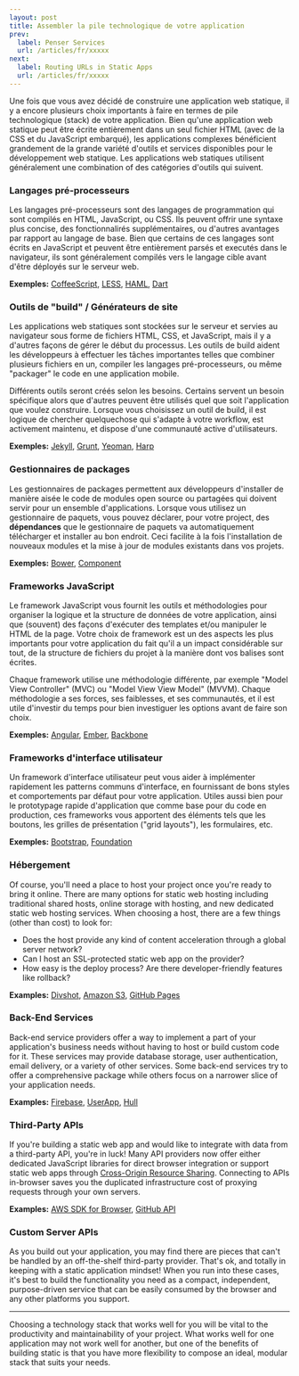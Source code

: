 ```yaml
---
layout: post
title: Assembler la pile technologique de votre application
prev:
  label: Penser Services
  url: /articles/fr/xxxxx
next:
  label: Routing URLs in Static Apps
  url: /articles/fr/xxxxx
---
```


Une fois que vous avez décidé de construire une application web statique, il y a encore plusieurs choix importants
à faire en termes de pile technologique (stack) de votre application. Bien qu'une application web statique peut être
écrite entièrement dans un seul fichier HTML (avec de la CSS et du JavaScript embarqué), les applications complexes
bénéficient grandement de la grande variété d'outils et services disponibles pour le développement web statique.
Les applications web statiques utilisent généralement une combination of des catégories d'outils qui suivent.

### Langages pré-processeurs

Les langages pré-processeurs sont des langages de programmation qui sont compilés en HTML, JavaScript, ou CSS.
Ils peuvent offrir une syntaxe plus concise, des fonctionnalirés supplémentaires, ou d'autres avantages 
par rapport au langage de base. Bien que certains de ces langages sont écrits en JavaScript et peuvent être entièrement parsés
et executés dans le navigateur, ils sont généralement compilés vers le langage cible avant d'être déployés sur le serveur web.

**Exemples:** [CoffeeScript](http://coffeescript.org), [LESS](http://www.lesscss.org/), [HAML](http://haml.info/), [Dart](https://www.dartlang.org/)

### Outils de "build" / Générateurs de site

Les applications web statiques sont stockées sur le serveur et servies au navigateur sous forme de fichiers HTML,
CSS, et JavaScript, mais il y a d'autres façons de gérer le début du processus. Les outils de build aident les développeurs
à effectuer les tâches importantes telles que combiner plusieurs fichiers en un, compiler les langages pré-processeurs,
ou même "packager" le code en une application mobile.

Différents outils seront créés selon les besoins. Certains servent un besoin spécifique
alors que d'autres peuvent être utilisés quel que soit l'application que voulez construire. 
Lorsque vous choisissez un outil de build, il est logique de chercher quelquechose qui s'adapte à votre workflow, 
est activement maintenu, et dispose d'une communauté active d'utilisateurs.

**Exemples:** [Jekyll](http://jekyllrb.com/), [Grunt](http://gruntjs.com/), [Yeoman](http://yeoman.io/), [Harp](http://harpjs.com/)

### Gestionnaires de packages

Les gestionnaires de packages permettent aux développeurs d'installer de manière aisée le code de modules 
open source ou partagées qui doivent servir pour un ensemble d'applications. Lorsque vous utilisez un gestionnaire de paquets,
vous pouvez déclarer, pour votre project, des **dépendances** que le gestionnaire de paquets va automatiquement télécharger
et installer au bon endroit. Ceci facilite à la fois l'installation de nouveaux modules et la mise à jour de 
modules existants dans vos projets.

**Exemples:** [Bower](http://bower.io/), [Component](http://component.io)

### Frameworks JavaScript

Le framework JavaScript vous fournit les outils et méthodologies pour organiser la logique et la structure de données 
de votre application, ainsi que (souvent) des façons d'exécuter des templates et/ou manipuler le HTML de la page.
Votre choix de framework est un des aspects les plus importants pour votre application du fait qu'il a un impact
considérable sur tout, de la structure de fichiers du projet à la manière dont vos balises sont écrites.

Chaque framework utilise une méthodologie différente, par exemple "Model View Controller" (MVC) ou "Model View
View Model" (MVVM). Chaque méthodologie a ses forces, ses faiblesses, et ses communautés, et il est utile d'investir du temps
pour bien investiguer les options avant de faire son choix.

**Exemples:** [Angular](http://angularjs.org/), [Ember](http://emberjs.com/), [Backbone](http://backbonejs.org/)

### Frameworks d'interface utilisateur

Un framework d'interface utilisateur peut vous aider à implémenter rapidement les patterns communs d'interface,
en fournissant de bons styles et comportements par défaut pour votre application. Utiles aussi bien pour le
prototypage rapide d'application que comme base pour du code en production, ces frameworks vous apportent
des éléments tels que les boutons, les grilles de présentation ("grid layouts"), les formulaires, etc.

**Exemples:** [Bootstrap](http://getbootstrap.com), [Foundation](http://foundation.zurb.com)

### Hébergement

Of course, you'll need a place to host your project once you're ready to bring it online. There are many options
for static web hosting including traditional shared hosts, online storage with hosting, and new dedicated static
web hosting services. When choosing a host, there are a few things (other than cost) to look for:

* Does the host provide any kind of content acceleration through a global server network?
* Can I host an SSL-protected static web app on the provider?
* How easy is the deploy process? Are there developer-friendly features like rollback?

**Examples:** [Divshot](http://www.divshot.io/), [Amazon S3](http://aws.amazon.com/s3/), [GitHub Pages](http://pages.github.com/)

### Back-End Services

Back-end service providers offer a way to implement a part of your application's business needs without having to host
or build custom code for it. These services may provide database storage, user authentication, email delivery, or
a variety of other services. Some back-end services try to offer a comprehensive package while others focus on a narrower
slice of your application needs.

**Examples:** [Firebase](http://www.firebase.com/), [UserApp](http://userapp.io), [Hull](http://hull.io)

### Third-Party APIs

If you're building a static web app and would like to integrate with data from a third-party API, you're in luck!
Many API providers now offer either dedicated JavaScript libraries for direct browser integration or support static
web apps through [Cross-Origin Resource Sharing](https://developer.mozilla.org/en-US/docs/HTTP/Access_control_CORS).
Connecting to APIs in-browser saves you the duplicated infrastructure cost of proxying requests through your own servers.

**Examples:** [AWS SDK for Browser](http://aws.amazon.com/sdkforbrowser/), [GitHub API](http://developer.github.com/v3/)

### Custom Server APIs

As you build out your application, you may find there are pieces that can't be handled by an off-the-shelf third-party
provider. That's ok, and totally in keeping with a static application mindset! When you run into these cases, it's best
to build the functionality you need as a compact, independent, purpose-driven service that can be easily consumed by the
browser and any other platforms you support. 

---

Choosing a technology stack that works well for you will be vital to the productivity and maintainability of your project.
What works well for one application may not work well for another, but one of the benefits of building static is that
you have more flexibility to compose an ideal, modular stack that suits your needs.
